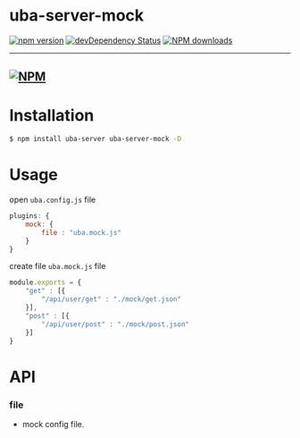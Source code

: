 # uba-server-mock

[![npm version](https://img.shields.io/npm/v/uba-server-mock.svg)](https://www.npmjs.com/package/uba-server-mock)
[![devDependency Status](https://img.shields.io/david/dev/tinper-uba/uba-server-mock.svg)](https://david-dm.org/tinper-uba/uba-server-mock#info=devDependencies)
[![NPM downloads](http://img.shields.io/npm/dm/uba-server-mock.svg?style=flat)](https://npmjs.org/package/uba-server-mock)

---
[![NPM](https://nodei.co/npm/uba-server-mock.png)](https://nodei.co/npm/uba-server-mock/)
---

# Installation

```bash
$ npm install uba-server uba-server-mock -D
```

# Usage

open `uba.config.js` file 
```js
plugins: {
    mock: {
        file : "uba.mock.js"
    }
}
```
create file `uba.mock.js` file
```js
module.exports = {
    "get" : [{
        "/api/user/get" : "./mock/get.json"
    }],
    "post" : [{
        "/api/user/post" : "./mock/post.json"
    }]
}
```
# API

### file
- mock config file.
